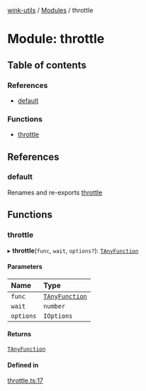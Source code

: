 [wink-utils](../README.md) / [Modules](../modules.md) / throttle

# Module: throttle

## Table of contents

### References

- [default](throttle.md#default)

### Functions

- [throttle](throttle.md#throttle)

## References

### default

Renames and re-exports [throttle](throttle.md#throttle)

## Functions

### throttle

▸ **throttle**(`func`, `wait`, `options?`): [`TAnyFunction`](debounce.md#tanyfunction)

#### Parameters

| Name | Type |
| :------ | :------ |
| `func` | [`TAnyFunction`](debounce.md#tanyfunction) |
| `wait` | `number` |
| `options` | `IOptions` |

#### Returns

[`TAnyFunction`](debounce.md#tanyfunction)

#### Defined in

[throttle.ts:17](https://github.com/huahuahuahuahuahua/wink-utils/blob/78e35a6/src/throttle.ts#L17)

